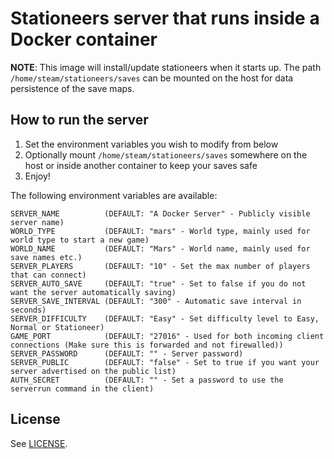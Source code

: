 # Stationeers server that runs inside a Docker container

**NOTE**: This image will install/update stationeers when it starts up. The path ```/home/steam/stationeers/saves``` can be mounted on the host for data persistence of the save maps.

## How to run the server

1. Set the environment variables you wish to modify from below
2. Optionally mount ```/home/steam/stationeers/saves``` somewhere on the host or inside another container to keep your saves safe
3. Enjoy!

The following environment variables are available:
```
SERVER_NAME          (DEFAULT: "A Docker Server" - Publicly visible server name)
WORLD_TYPE           (DEFAULT: "mars" - World type, mainly used for world type to start a new game)
WORLD_NAME           (DEFAULT: "Mars" - World name, mainly used for save names etc.)
SERVER_PLAYERS       (DEFAULT: "10" - Set the max number of players that can connect)
SERVER_AUTO_SAVE     (DEFAULT: "true" - Set to false if you do not want the server automatically saving)
SERVER_SAVE_INTERVAL (DEFAULT: "300" - Automatic save interval in seconds)
SERVER_DIFFICULTY    (DEFAULT: "Easy" - Set difficulty level to Easy, Normal or Stationeer)
GAME_PORT            (DEFAULT: "27016" - Used for both incoming client connections (Make sure this is forwarded and not firewalled))
SERVER_PASSWORD      (DEFAULT: "" - Server password)
SERVER_PUBLIC        (DEFAULT: "false" - Set to true if you want your server advertised on the public list)
AUTH_SECRET          (DEFAULT: "" - Set a password to use the serverrun command in the client)
```

## License

See [LICENSE](LICENSE).
